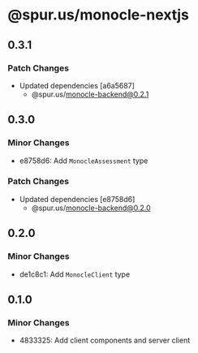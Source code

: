 # @spur.us/monocle-nextjs

## 0.3.1

### Patch Changes

- Updated dependencies [a6a5687]
  - @spur.us/monocle-backend@0.2.1

## 0.3.0

### Minor Changes

- e8758d6: Add `MonocleAssessment` type

### Patch Changes

- Updated dependencies [e8758d6]
  - @spur.us/monocle-backend@0.2.0

## 0.2.0

### Minor Changes

- de1c8c1: Add `MonocleClient` type

## 0.1.0

### Minor Changes

- 4833325: Add client components and server client
